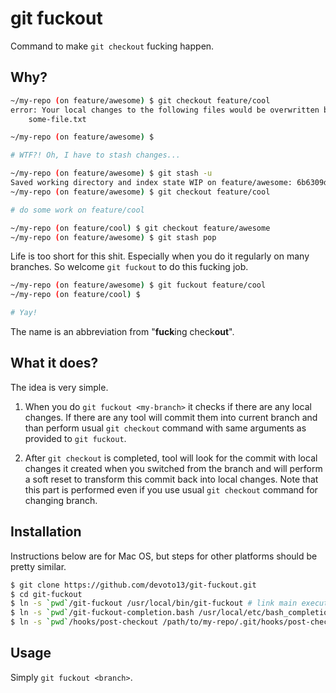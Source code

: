 # git fuckout

Command to make `git checkout` fucking happen.

## Why?

```bash
~/my-repo (on feature/awesome) $ git checkout feature/cool
error: Your local changes to the following files would be overwritten by checkout:
	some-file.txt

~/my-repo (on feature/awesome) $

# WTF?! Oh, I have to stash changes...

~/my-repo (on feature/awesome) $ git stash -u
Saved working directory and index state WIP on feature/awesome: 6b6309d0 Some commit message
~/my-repo (on feature/awesome) $ git checkout feature/cool

# do some work on feature/cool

~/my-repo (on feature/cool) $ git checkout feature/awesome
~/my-repo (on feature/awesome) $ git stash pop
```

Life is too short for this shit. Especially when you do it regularly on many branches. So welcome `git fuckout` to do this fucking job.

```bash
~/my-repo (on feature/awesome) $ git fuckout feature/cool
~/my-repo (on feature/cool) $

# Yay! 
```

The name is an abbreviation from "**fuck**ing check**out**".

## What it does?

The idea is very simple. 

1. When you do `git fuckout <my-branch>` it checks if there are any local changes. If there are any tool will commit them into current branch and than perform usual `git checkout` command with same arguments as provided to `git fuckout`.

2. After `git checkout` is completed, tool will look for the commit with local changes it created when you switched from the branch and will perform a soft reset to transform this commit back into local changes. Note that this part is performed even if you use usual `git checkout` command for changing branch.

## Installation

Instructions below are for Mac OS, but steps for other platforms should be pretty similar.

```bash
$ git clone https://github.com/devoto13/git-fuckout.git
$ cd git-fuckout
$ ln -s `pwd`/git-fuckout /usr/local/bin/git-fuckout # link main executable to your $PATH
$ ln -s `pwd`/git-fuckout-completion.bash /usr/local/etc/bash_completion.d/git-fuckout-completion.bash # optionally add completion for command
$ ln -s `pwd`/hooks/post-checkout /path/to/my-repo/.git/hooks/post-checkout # should be done for every repo separately
``` 

## Usage

Simply `git fuckout <branch>`.